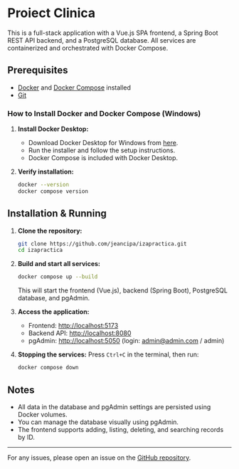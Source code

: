 # Proiect Clinica

This is a full-stack application with a Vue.js SPA frontend, a Spring Boot REST API backend, and a PostgreSQL database. All services are containerized and orchestrated with Docker Compose.

## Prerequisites
- [Docker](https://www.docker.com/get-started) and [Docker Compose](https://docs.docker.com/compose/install/) installed
- [Git](https://git-scm.com/)

### How to Install Docker and Docker Compose (Windows)

1. **Install Docker Desktop:**
   - Download Docker Desktop for Windows from [here](https://www.docker.com/products/docker-desktop/).
   - Run the installer and follow the setup instructions.
   - Docker Compose is included with Docker Desktop.

2. **Verify installation:**
   ```sh
   docker --version
   docker compose version
   ```

## Installation & Running

1. **Clone the repository:**
   ```sh
   git clone https://github.com/jeancipa/izapractica.git
   cd izapractica
   ```

2. **Build and start all services:**
   ```sh
   docker compose up --build
   ```
   This will start the frontend (Vue.js), backend (Spring Boot), PostgreSQL database, and pgAdmin.

3. **Access the application:**
   - Frontend: [http://localhost:5173](http://localhost:5173)
   - Backend API: [http://localhost:8080](http://localhost:8080)
   - pgAdmin: [http://localhost:5050](http://localhost:5050) (login: admin@admin.com / admin)

4. **Stopping the services:**
   Press `Ctrl+C` in the terminal, then run:
   ```sh
   docker compose down
   ```

## Notes
- All data in the database and pgAdmin settings are persisted using Docker volumes.
- You can manage the database visually using pgAdmin.
- The frontend supports adding, listing, deleting, and searching records by ID.

---

For any issues, please open an issue on the [GitHub repository](https://github.com/jeancipa/izapractica).
